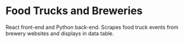 # Food Trucks and Breweries
React front-end and Python back-end. Scrapes food truck events from brewery websites and displays in data table.
